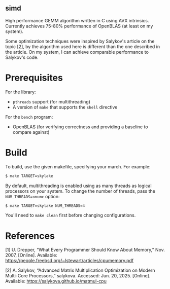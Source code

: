 ## simd

High performance GEMM algorithm written in C using AVX
intrinsics. Currently achieves 75-80% performance of OpenBLAS (at least on my
system). 

Some optimization techniques were inspired by Salykov's article on the topic [2],
by the algorithm used here is different than the one described in the article.
On my system, I can achieve comparable performance to Salykov's code.

# Prerequisites

For the library:

* `pthreads` support (for multithreading)
* A version of `make` that supports the `shell` directive

For the `bench` program:

* OpenBLAS (for verifying correctness and providing a baseline to compare against)

# Build

To build, use the given makefile, specifying your march. For example:

```bash
$ make TARGET=skylake
```

By default, multithreading is enabled using as many threads as logical
processors on your system. To change the number of threads, pass the
`NUM_THREADS=<num>` option:

```bash
$ make TARGET=skylake NUM_THREADS=4
```

You'll need to `make clean` first before changing configurations.

# References

[1] U. Drepper, “What Every Programmer Should Know About Memory,” Nov. 2007, [Online]. Available: https://people.freebsd.org/~lstewart/articles/cpumemory.pdf

[2] A. Salykov, “Advanced Matrix Multiplication Optimization on Modern Multi-Core Processors,” salykova. Accessed: Jun. 20, 2025. [Online]. Available: https://salykova.github.io/matmul-cpu
